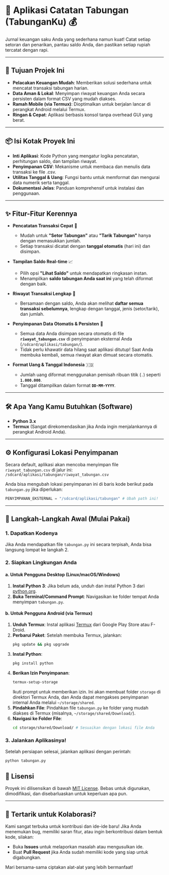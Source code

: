 # 📝 Aplikasi Catatan Tabungan (TabunganKu) 💰

Jurnal keuangan saku Anda yang sederhana namun kuat! Catat setiap setoran dan penarikan, pantau saldo Anda, dan pastikan setiap rupiah tercatat dengan rapi.

---

## 🔗 Tujuan Projek Ini

* **Pelacakan Keuangan Mudah**: Memberikan solusi sederhana untuk mencatat transaksi tabungan harian.
* **Data Aman & Lokal**: Menyimpan riwayat keuangan Anda secara persisten dalam format CSV yang mudah diakses.
* **Ramah Mobile (via Termux)**: Dioptimalkan untuk berjalan lancar di perangkat Android melalui Termux.
* **Ringan & Cepat**: Aplikasi berbasis konsol tanpa overhead GUI yang berat.

---

## 📦 Isi Kotak Proyek Ini

* **Inti Aplikasi**: Kode Python yang mengatur logika pencatatan, perhitungan saldo, dan tampilan riwayat.
* **Penyimpanan CSV**: Mekanisme untuk membaca dan menulis data transaksi ke file .csv.
* **Utilitas Tanggal & Uang**: Fungsi bantu untuk memformat dan mengurai data numerik serta tanggal.
* **Dokumentasi Jelas**: Panduan komprehensif untuk instalasi dan penggunaan.

---

## ✨ Fitur-Fitur Kerennya

* **Pencatatan Transaksi Cepat** 💸
    * Mudah untuk **"Setor Tabungan"** atau **"Tarik Tabungan"** hanya dengan memasukkan jumlah.
    * Setiap transaksi dicatat dengan **tanggal otomatis** (hari ini) dan disimpan.

* **Tampilan Saldo Real-time** 📈
    * Pilih opsi **"Lihat Saldo"** untuk mendapatkan ringkasan instan.
    * Menampilkan **saldo tabungan Anda saat ini** yang telah diformat dengan baik.

* **Riwayat Transaksi Lengkap** 📜
    * Bersamaan dengan saldo, Anda akan melihat **daftar semua transaksi sebelumnya**, lengkap dengan tanggal, jenis (setor/tarik), dan jumlah.

* **Penyimpanan Data Otomatis & Persisten** 💾
    * Semua data Anda disimpan secara otomatis di file **`riwayat_tabungan.csv`** di penyimpanan eksternal Anda (`/sdcard/aplikasi/tabungan/`).
    * Tidak perlu khawatir data hilang saat aplikasi ditutup! Saat Anda membuka kembali, semua riwayat akan dimuat secara otomatis.

* **Format Uang & Tanggal Indonesia** 🇮🇩
    * Jumlah uang diformat menggunakan pemisah ribuan titik (`.`) seperti **`1.000.000`**.
    * Tanggal ditampilkan dalam format **`DD-MM-YYYY`**.

---

## 🛠️ Apa Yang Kamu Butuhkan (Software)

* **Python 3.x**
* **Termux** (Sangat direkomendasikan jika Anda ingin menjalankannya di perangkat Android Anda).

---

## ⚙️ Konfigurasi Lokasi Penyimpanan

Secara default, aplikasi akan mencoba menyimpan file `riwayat_tabungan.csv` di jalur ini:
`/sdcard/aplikasi/tabungan/riwayat_tabungan.csv`

Anda bisa mengubah lokasi penyimpanan ini di baris kode berikut pada `tabungan.py` jika diperlukan:

```python
PENYIMPANAN_EKSTERNAL = "/sdcard/aplikasi/tabungan" # Ubah path ini!
```

---

## 🚀 Langkah-Langkah Awal (Mulai Pakai)

### 1. Dapatkan Kodenya

Jika Anda mendapatkan file `tabungan.py` ini secara terpisah, Anda bisa langsung lompat ke langkah 2.

### 2. Siapkan Lingkungan Anda

#### a. Untuk Pengguna Desktop (Linux/macOS/Windows)

1.  **Instal Python 3**: Jika belum ada, unduh dan instal Python 3 dari [python.org](https://www.python.org/downloads/).
2.  **Buka Terminal/Command Prompt**: Navigasikan ke folder tempat Anda menyimpan `tabungan.py`.

#### b. Untuk Pengguna Android (via Termux)

1.  **Unduh Termux**: Instal aplikasi [Termux](https://termux.com/) dari Google Play Store atau F-Droid.
2.  **Perbarui Paket**: Setelah membuka Termux, jalankan:
    ```bash
    pkg update && pkg upgrade
    ```
3.  **Instal Python**:
    ```bash
    pkg install python
    ```
4.  **Berikan Izin Penyimpanan**:
    ```bash
    termux-setup-storage
    ```
    Ikuti prompt untuk memberikan izin. Ini akan membuat folder `storage` di direktori Termux Anda, dan Anda dapat mengakses penyimpanan internal Anda melalui `~/storage/shared`.
5.  **Pindahkan File**: Pindahkan file `tabungan.py` ke folder yang mudah diakses di Termux (misalnya, `~/storage/shared/Download/`).
6.  **Navigasi ke Folder File**:
    ```bash
    cd storage/shared/Download/ # Sesuaikan dengan lokasi file Anda
    ```

### 3. Jalankan Aplikasinya!

Setelah persiapan selesai, jalankan aplikasi dengan perintah:

```bash
python tabungan.py
```


## 📄 Lisensi

Proyek ini dilisensikan di bawah [MIT License](LICENSE). Bebas untuk digunakan, dimodifikasi, dan disebarluaskan untuk keperluan apa pun.

---

## 👋 Tertarik untuk Kolaborasi?

Kami sangat terbuka untuk kontribusi dan ide-ide baru! Jika Anda menemukan bug, memiliki saran fitur, atau ingin berkontribusi dalam bentuk kode, silakan:

* Buka **Issues** untuk melaporkan masalah atau mengusulkan ide.
* Buat **Pull Request** jika Anda sudah memiliki kode yang siap untuk digabungkan.

Mari bersama-sama ciptakan alat-alat yang lebih bermanfaat!

